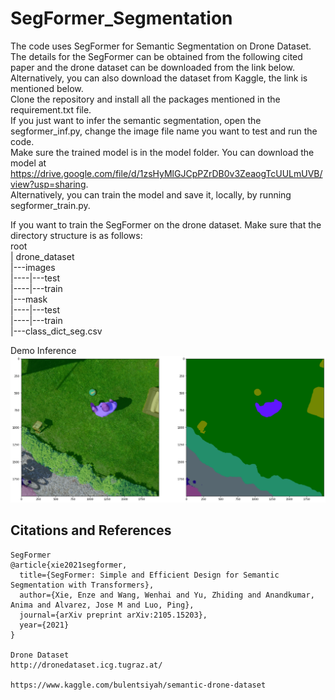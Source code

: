 # SegFormer_Segmentation
The code uses SegFormer for Semantic Segmentation on Drone Dataset.  
The details for the SegFormer can be obtained from the following cited paper and the drone dataset can be downloaded from the link below.  
Alternatively, you can also download the dataset from Kaggle, the link is mentioned below.  
Clone the repository and install all the packages mentioned in the requirement.txt file.  
If you just want to infer the semantic segmentation, open the segformer_inf.py, change the image file name you want to test and run the code.  
Make sure the trained model is in the model folder. You can download the model at https://drive.google.com/file/d/1zsHyMlGJCpPZrDB0v3ZeaogTcUULmUVB/view?usp=sharing.  
Alternatively, you can train the model and save it, locally, by running segformer_train.py.

If you want to train the SegFormer on the drone dataset. Make sure that the directory structure is as follows:  
root  
| drone_dataset  
|---images  
|----|---test  
|----|---train  
|---mask  
|----|---test  
|----|---train  
|---class_dict_seg.csv  

Demo Inference  
<img src="https://github.com/sander-ali/Sematic_Segmentation_With_SegFormer/blob/main/demo_inf.png" alt="Alt text" title="Optional title">

## Citations and References
```
SegFormer
@article{xie2021segformer,
  title={SegFormer: Simple and Efficient Design for Semantic Segmentation with Transformers},
  author={Xie, Enze and Wang, Wenhai and Yu, Zhiding and Anandkumar, Anima and Alvarez, Jose M and Luo, Ping},
  journal={arXiv preprint arXiv:2105.15203},
  year={2021}
}

Drone Dataset
http://dronedataset.icg.tugraz.at/

https://www.kaggle.com/bulentsiyah/semantic-drone-dataset

```
